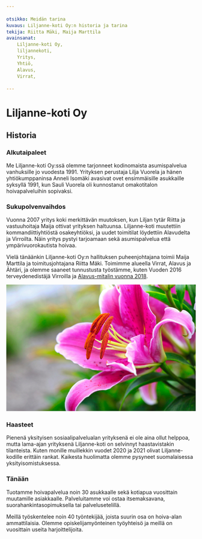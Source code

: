```yaml
---

otsikko: Meidän tarina
kuvaus: Liljanne-koti Oy:n historia ja tarina
tekija: Riitta Mäki, Maija Marttila
avainsanat: 
    Liljanne-koti Oy,
    liljannekoti,
    Yritys,
    Yhtiö,
    Alavus,
    Virrat,

---
```


# Liljanne-koti Oy

<div class="content-splitter">
<div>

## Historia

### Alkutaipaleet

Me Liljanne-koti Oy:ssä olemme tarjonneet kodinomaista asumispalvelua
vanhuksille jo vuodesta 1991. Yrityksen perustaja Lilja Vuorela ja hänen
yhtiökumppaninsa Anneli Isomäki avasivat ovet ensimmäisille
asukkaille syksyllä 1991, kun Sauli Vuorela oli kunnostanut
omakotitalon hoivapalveluihin sopivaksi.

### Sukupolvenvaihdos

Vuonna 2007 yritys koki merkittävän muutoksen, kun Liljan tytär
Riitta ja vastuuhoitaja Maija ottivat yrityksen haltuunsa.
Liljanne-koti muutettiin kommandiittiyhtiöstä osakeyhtiöksi,
ja uudet toimitilat löydettiin Alavudelta ja Virroilta.
Näin yritys pystyi tarjoamaan sekä asumispalvelua että
ympärivuorokautista hoivaa.

Vielä tänäänkin Liljanne-koti Oy:n hallituksen puheenjohtajana
toimii Maija Marttila ja toimitusjohtajana Riitta Mäki.
Toimimme alueella Virrat, Alavus ja Ähtäri,
ja olemme saaneet tunnustusta työstämme, kuten
Vuoden 2016 terveydenedistäjä Virroilla ja [Alavus-mitalin vuonna 2018](https://www.alavus.fi/fi/kaupunki-ja-hallinto/paatoksenteko/alavus-mitali.html).

</div>
    <div>
        <img src="/images/lilja.jpg">
    </div>
</div>

### Haasteet

Pienenä yksityisen sosiaalipalvelualan yrityksenä ei ole aina ollut helppoa, mutta
lama-ajan yrityksenä Liljanne-koti on selvinnyt haastavistakin tilanteista. Kuten
monille muillekkin vuodet 2020 ja 2021 olivat Liljanne-kodille erittäin rankat.
Kaikesta huolimatta olemme pysyneet suomalaisessa yksityisomistuksessa.



### Tänään

Tuotamme hoivapalvelua noin 30 asukkaalle sekä kotiapua vuosittain muutamille
asiakkaalle. Palveluitamme voi ostaa itsemaksavana,
suorahankintasopimuksella tai palvelusetelillä.

Meillä työskentelee noin 40 työntekijää,
joista suurin osa on hoiva-alan ammattilaisia.
Olemme opiskelijamyönteinen työyhteisö ja meillä on vuosittain useita
harjoittelijoita.
</div>
</div>
